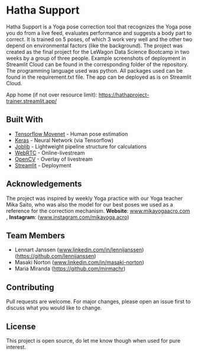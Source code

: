 # Hatha Support

Hatha Support is a Yoga pose correction tool that recognizes the Yoga pose you do from a live feed, evaluates performance and suggests a body part to correct. It is trained on 5 poses, of which 3 work very well and the other two depend on environmental factors (like the background). The project was created as the final project for the LeWagon Data Science Bootcamp in two weeks by a group of three people. Example screenshots of deployment in Streamlit Cloud can be found in the corresponding folder of the repository. The programming language used was python. All packages used can be found in the requirement.txt file. The app can be deployed as is on Streamlit Cloud.

App home (if not over resource limit): https://hathaproject-trainer.streamlit.app/
   
## Built With
- [Tensorflow Movenet]([https://www.tensorflow.org/](https://www.tensorflow.org/hub/tutorials/movenet)) - Human pose estimation
- [Keras](https://keras.io/) - Neural Network (via Tensorflow)
- [Joblib](https://joblib.readthedocs.io/) - Lightweight pipeline structure for calculations
- [WebRTC](https://webrtc.org/) - Online-livestream
- [OpenCV](https://opencv.org/) - Overlay of livestream
- [Streamlit](https://streamlit.io/) - Deployment


## Acknowledgements
The project was inspired by weekly Yoga practice with our Yoga teacher Mika Saito, who was also the model for our best poses we used as a reference for the correction mechanism.
**Website**: www.mikayogaacro.com , **Instagram**: (www.instagram.com/mikayoga.acro)

## Team Members
- Lennart Janssen  (www.linkedin.com/in/lennijanssen) (https://github.com/lennijanssen)
- Masaki Norton    (www.linkedin.com/in/masaki-norton)
- Maria Miranda    (https://github.com/mirmachr)

## Contributing
Pull requests are welcome. For major changes, please open an issue first to discuss what you would like to change.

## License
This project is open source, do let me know though when used for pure interest.
